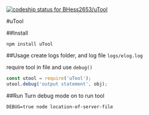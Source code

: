 [ ![codeship status for BHess2653/uTool](https://codeship.com/projects/f2196120-1bb3-0134-222f-22fb94432a98/status?branch=master)](https://codeship.com/projects/159750)

#uTool

##Install
```
npm install uTool
```

##Usage
create logs folder, and log file
`logs/elog.log`

require tool in file and use `debug()`
```javascript
const utool = require('uTool');
utool.debug('output statement', obj);
```

##Run
Turn debug mode on to run tool
```
DEBUG=true node location-of-server-file
```
